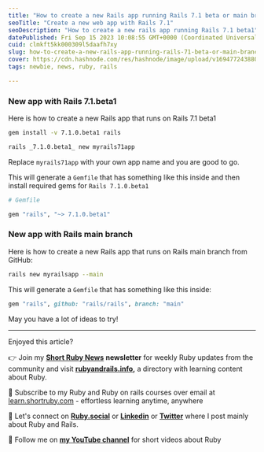 ```yaml
---
title: "How to create a new Rails app running Rails 7.1 beta or main branch"
seoTitle: "Create a new web app with Rails 7.1"
seoDescription: "How to create a new rails app running Rails 7.1 beta1"
datePublished: Fri Sep 15 2023 10:08:55 GMT+0000 (Coordinated Universal Time)
cuid: clmkft5kk000309l5daafh7xy
slug: how-to-create-a-new-rails-app-running-rails-71-beta-or-main-branch
cover: https://cdn.hashnode.com/res/hashnode/image/upload/v1694772438809/911c019d-e1b2-4a69-8623-4055a47dd407.png
tags: newbie, news, ruby, rails

---
```


### New app with Rails 7.1.beta1

Here is how to create a new Rails app that runs on Rails 7.1 beta1

```bash
gem install -v 7.1.0.beta1 rails

rails _7.1.0.beta1_ new myrails71app
```

Replace `myrails71app` with your own app name and you are good to go.

This will generate a `Gemfile` that has something like this inside and then install required gems for `Rails 7.1.0.beta1`

```ruby
# Gemfile

gem "rails", "~> 7.1.0.beta1"
```

### New app with Rails main branch

Here is how to create a new Rails app that runs on Rails main branch from GitHub:

```bash
rails new myrailsapp --main
```

This will generate a `Gemfile` that has something like this inside:

```ruby
gem "rails", github: "rails/rails", branch: "main"
```

May you have a lot of ideas to try!

---

Enjoyed this article?

👉 Join my [**Short Ruby News**](https://shortruby.com/) **newsletter** for weekly Ruby updates from the community and visit [**rubyandrails.info**](http://rubyandrails.info)**,** a directory with learning content about Ruby.

👐 Subscribe to my Ruby and Ruby on rails courses over email at [learn.shortruby.com](https://learn.shortruby.com) - effortless learning anytime, anywhere

🤝 Let's connect on [**Ruby.social**](https://ruby.social/@lucian) or [**Linkedin**](https://linkedin.com/in/lucianghinda) or [**Twitter**](https://x.com/lucianghinda) where I post mainly about Ruby and Rails.

🎥 Follow me on [**my YouTube channel**](https://www.youtube.com/@shortruby) for short videos about Ruby